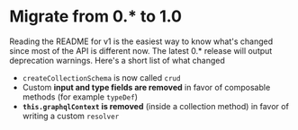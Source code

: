 # Migrate from 0.* to 1.0

Reading the README for v1 is the easiest way to know what's changed since most of the API is different now.
The latest 0.* release will output deprecation warnings. Here's a short list of what changed

* `createCollectionSchema` is now called `crud` 
* Custom **input and type fields are removed** in favor of composable methods (for example `typeDef`)
* **`this.graphqlContext` is removed** (inside a collection method) in favor of writing a custom `resolver`
